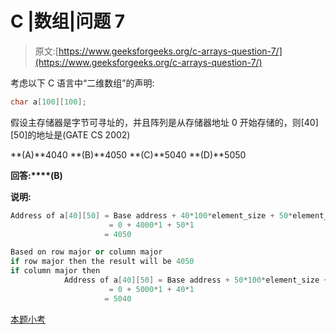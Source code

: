 # C |数组|问题 7

> 原文:[https://www.geeksforgeeks.org/c-arrays-question-7/](https://www.geeksforgeeks.org/c-arrays-question-7/)

考虑以下 C 语言中“二维数组”的声明:

```cpp
char a[100][100]; 
```

假设主存储器是字节可寻址的，并且阵列是从存储器地址 0 开始存储的，则[40][50]的地址是(GATE CS 2002)

**(A)**4040
**(B)**4050
**(C)**5040
**(D)**5050

**回答:****(B)**

**说明:**

```cpp
Address of a[40][50] = Base address + 40*100*element_size + 50*element_size
                      = 0 + 4000*1 + 50*1
                     = 4050
```

```cpp
Based on row major or column major
if row major then the result will be 4050
if column major then 
            Address of a[40][50] = Base address + 50*100*element_size + 40*element_size
                      = 0 + 5000*1 + 40*1
                     = 5040
```

[本题小考](https://www.geeksforgeeks.org/c-language-2-gq/arrays-pointers-gq/)